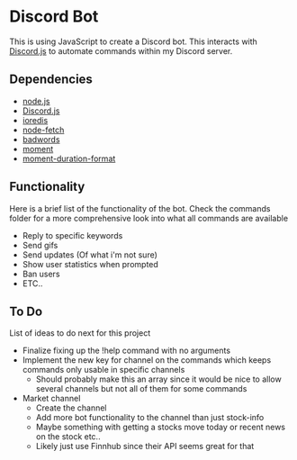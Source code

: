 # Discord Bot
This is using JavaScript to create a Discord bot. This interacts with [Discord.js](https://github.com/discordjs/discord.js) to automate commands within my Discord server.

## Dependencies
* [node.js](https://nodejs.org/en/)
* [Discord.js](https://github.com/discordjs/discord.js)
* [ioredis](https://www.npmjs.com/package/ioredis)
* [node-fetch](https://www.npmjs.com/package/node-fetch)
* [badwords](https://www.npmjs.com/package/badwords)
* [moment](https://www.npmjs.com/package/moment)
* [moment-duration-format](https://www.npmjs.com/package/moment-duration-format)

## Functionality
Here is a brief list of the functionality of the bot. Check the commands folder for a more comprehensive look into what all commands are available
* Reply to specific keywords
* Send gifs
* Send updates (Of what i'm not sure)
* Show user statistics when prompted
* Ban users
* ETC..

## To Do
List of ideas to do next for this project
* Finalize fixing up the !help command with no arguments
* Implement the new key for channel on the commands which keeps commands only usable in specific channels
    * Should probably make this an array since it would be nice to allow several channels but not all of them for some commands
* Market channel
    * Create the channel
    * Add more bot functionality to the channel than just stock-info
    * Maybe something with getting a stocks move today or recent news on the stock etc.. 
    * Likely just use Finnhub since their API seems great for that